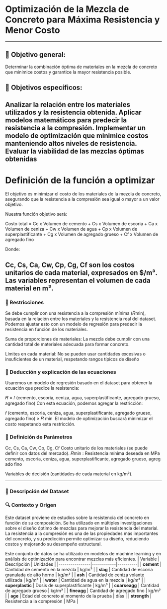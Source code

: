 # **Optimización de la Mezcla de Concreto para Máxima Resistencia y Menor Costo**
---
## 🎯 **Objetivo general:**
Determinar la combinación óptima de materiales en la mezcla de concreto que minimice costos y garantice la mayor resistencia posible.

## 🎯 **Objetivos específicos:**
Analizar la relación entre los materiales utilizados y la resistencia obtenida.
Aplicar modelos matemáticos para predecir la resistencia a la compresión.
Implementar un modelo de optimización que minimice costos manteniendo altos niveles de resistencia.
Evaluar la viabilidad de las mezclas óptimas obtenidas
---
# **Definición de la función a optimizar**
El objetivo es minimizar el costo de los materiales de la mezcla de concreto, asegurando que la resistencia a la compresión sea igual o mayor a un valor objetivo.

Nuestra función objetivo será:

Costo total = Cc x Volumen de cemento + Cs x Volumen de escoria + Ca x Volumen de ceniza + Cw x Volumen de agua + Cp x Volumen de superplastificante + Cg x Volumen de agregado grueso + Cf x Volumen de agregado fino

Donde:

Cc, Cs, Ca, Cw, Cp, Cg, Cf son los costos unitarios de cada material, expresados en $/m³.
Las variables representan el volumen de cada material en m³.
---
### 📌 Restricciones
Se debe cumplir con una resistencia a la compresión mínima (𝑅min), basada en la relación entre los materiales y la resistencia real del dataset.
Podemos ajustar esto con un modelo de regresión para predecir la resistencia en función de los materiales.

Suma de proporciones de materiales:
La mezcla debe cumplir con una cantidad total de materiales adecuada para formar concreto.

Límites en cada material:
No se pueden usar cantidades excesivas o insuficientes de un material, respetando rangos típicos de diseño

### 📌 Deducción y explicación de las ecuaciones
Usaremos un modelo de regresión basado en el dataset para obtener la ecuación que predice la resistencia:

𝑅 = 𝑓 (cemento, escoria, ceniza, agua, superplastificante, agregado grueso, agregado fino)
Con esta ecuación, podemos agregar la restricción:

𝑓 (cemento, escoria, ceniza, agua, superplastificante, agregado grueso, agregado fino) ≥ 𝑅 min
⁡ 
El modelo de optimización buscará minimizar el costo respetando esta restricción.

### 📌 Definición de Parámetros
Cc, Cs, Ca, Cw, Cp, Cg, Cf  Costo unitario de los materiales (se puede definir con datos del mercado).
𝑅min : Resistencia mínima deseada en MPa
⁡
cemento, escoria, ceniza, agua, superplastificante, agregado grueso, agregado fino

Variables de decisión (cantidades de cada material en kg/m³).

--- 

### 📌 **Descripción del Dataset**
### 🔍 Contexto y Origen
Este dataset proviene de estudios sobre la resistencia del concreto en función de su composición. Se ha utilizado en múltiples investigaciones sobre el diseño óptimo de mezclas para mejorar la resistencia del material. La resistencia a la compresión es una de las propiedades más importantes del concreto, y su predicción permite optimizar su diseño, reduciendo costos y mejorando su desempeño estructural.

Este conjunto de datos se ha utilizado en modelos de machine learning y en análisis de optimización para encontrar mezclas más eficientes.
| Variable        | Descripción | Unidades |
|----------------|------------|----------|
| **cement**     | Cantidad de cemento en la mezcla | kg/m³ |
| **slag**       | Cantidad de escoria granulada de alto horno | kg/m³ |
| **ash**        | Cantidad de ceniza volante utilizada | kg/m³ |
| **water**      | Cantidad de agua en la mezcla | kg/m³ |
| **superplastic** | Dosis de superplastificante | kg/m³ |
| **coarseagg**  | Cantidad de agregado grueso | kg/m³ |
| **fineagg**    | Cantidad de agregado fino | kg/m³ |
| **age**        | Edad del concreto al momento de la prueba | días |
| **strength**   | Resistencia a la compresión | MPa |















